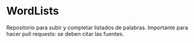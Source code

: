 # WordLists
Repositorio para subir y completar listados de palabras. Importante para hacer pull requests: se deben citar las fuentes.
